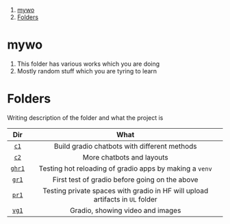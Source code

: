 1. [mywo](#mywo)
2. [Folders](#folders)

# mywo

1. This folder has various works which you are doing
2. Mostly random stuff which you are tyring to learn

# Folders

Writing description of the folder and what the project is

|        Dir        |                                     What                                      |
| :---------------: | :---------------------------------------------------------------------------: |
|   [`c1`](./c1/)   |                 Build gradio chatbots with different methods                  |
|   [`c2`](./c2/)   |                           More chatbots and layouts                           |
| [`ghr1`](./ghr1/) |            Testing hot reloading of gradio apps by making a `venv`            |
|  [`gr1`](./gr1/)  |                First test of gradio before going on the above                 |
| [`pr1`](./pri1/)  | Testing private spaces with gradio in HF will upload artifacts in `UL` folder |
|  [`vg1`](./vg1/)  |                       Gradio, showing video and images                        |

